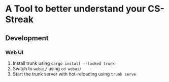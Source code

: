 # A Tool to better understand your CS-Streak

## Development
### Web UI
1. Install trunk using `cargo install --locked trunk`
2. Switch to `webui/` using `cd webui/`
3. Start the trunk server with hot-reloading using `trunk serve`
